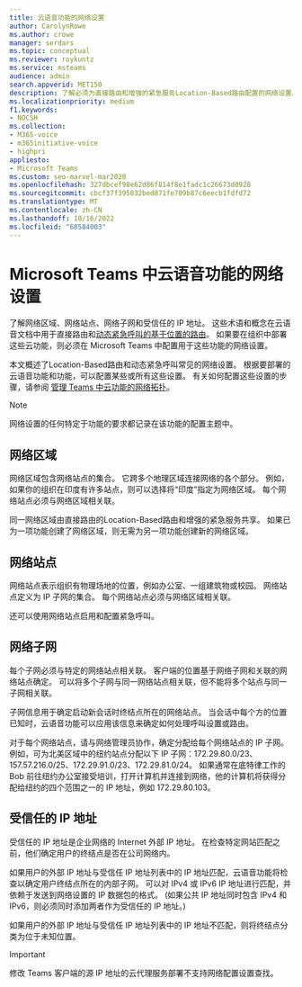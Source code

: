 ```yaml
---
title: 云语音功能的网络设置
author: CarolynRowe
ms.author: crowe
manager: serdars
ms.topic: conceptual
ms.reviewer: roykuntz
ms.service: msteams
audience: admin
search.appverid: MET150
description: 了解必须为直接路由和增强的紧急服务Location-Based路由配置的网络设置。
ms.localizationpriority: medium
f1.keywords:
- NOCSH
ms.collection:
- M365-voice
- m365initiative-voice
- highpri
appliesto:
- Microsoft Teams
ms.custom: seo-marvel-mar2020
ms.openlocfilehash: 327dbcef98e62d86f814f8e1fadc1c26673d0928
ms.sourcegitcommit: cbcf37f395832bed871fe709b87c6eecb1fdfd72
ms.translationtype: MT
ms.contentlocale: zh-CN
ms.lasthandoff: 10/16/2022
ms.locfileid: "68584003"
---
```

# <a name="network-settings-for-cloud-voice-features-in-microsoft-teams"></a>Microsoft Teams 中云语音功能的网络设置

了解网络区域、网络站点、网络子网和受信任的 IP 地址。 这些术语和概念在云语音文档中用于直接路由和[动态紧急呼叫](configure-dynamic-emergency-calling.md)[的基于位置的路由](location-based-routing-plan.md)。 如果要在组织中部署这些云功能，则必须在 Microsoft Teams 中配置用于这些功能的网络设置。

本文概述了Location-Based路由和动态紧急呼叫常见的网络设置。 根据要部署的云语音功能和功能，可以配置某些或所有这些设置。 有关如何配置这些设置的步骤，请参阅 [管理 Teams 中云功能的网络拓扑](manage-your-network-topology.md)。

> [!NOTE]
> 网络设置的任何特定于功能的要求都记录在该功能的配置主题中。

## <a name="network-region"></a>网络区域

网络区域包含网络站点的集合。 它跨多个地理区域连接网络的各个部分。 例如，如果你的组织在印度有许多站点，则可以选择将“印度”指定为网络区域。 每个网络站点必须与网络区域相关联。

同一网络区域由直接路由的Location-Based路由和增强的紧急服务共享。 如果已为一项功能创建了网络区域，则无需为另一项功能创建新的网络区域。

## <a name="network-site"></a>网络站点

网络站点表示组织有物理场地的位置，例如办公室、一组建筑物或校园。 网络站点定义为 IP 子网的集合。 每个网络站点必须与网络区域相关联。

还可以使用网络站点启用和配置紧急呼叫。

## <a name="network-subnet"></a>网络子网

每个子网必须与特定的网络站点相关联。 客户端的位置基于网络子网和关联的网络站点确定。 可以将多个子网与同一网络站点相关联，但不能将多个站点与同一子网相关联。

子网信息用于确定启动新会话时终结点所在的网络站点。 当会话中每个方的位置已知时，云语音功能可以应用该信息来确定如何处理呼叫设置或路由。

对于每个网络站点，请与网络管理员协作，确定分配给每个网络站点的 IP 子网。 例如，可为北美区域中的纽约站点分配以下 IP 子网：172.29.80.0/23、157.57.216.0/25、172.29.91.0/23、172.29.81.0/24。 如果通常在底特律工作的 Bob 前往纽约办公室接受培训，打开计算机并连接到网络，他的计算机将获得分配给纽约的四个范围之一的 IP 地址，例如 172.29.80.103。

## <a name="trusted-ip-address"></a>受信任的 IP 地址

受信任的 IP 地址是企业网络的 Internet 外部 IP 地址。 在检查特定网站匹配之前，他们确定用户的终结点是否在公司网络内。

如果用户的外部 IP 地址与受信任 IP 地址列表中的 IP 地址匹配，云语音功能将检查以确定用户终结点所在的内部子网。 可以对 IPv4 或 IPv6 IP 地址进行匹配，并依赖于发送到网络设置的 IP 数据包的格式。  (如果公共 IP 地址同时包含 IPv4 和 IPv6，则必须同时添加两者作为受信任的 IP 地址。) 

如果用户的外部 IP 地址与受信任 IP 地址列表中的 IP 地址不匹配，则将终结点分类为位于未知位置。

> [!Important]
> 修改 Teams 客户端的源 IP 地址的云代理服务部署不支持网络配置设置查找。
